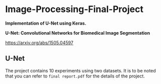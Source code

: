 # Image-Processing-Final-Project

**Implementation of U-Net using Keras.**

**U-Net: Convolutional Networks for Biomedical Image Segmentation**

https://arxiv.org/abs/1505.04597

## U-Net

The project contains 10 experiments using two datasets. It is to be noted that you can refer to `final report.pdf` for the details of the project.
